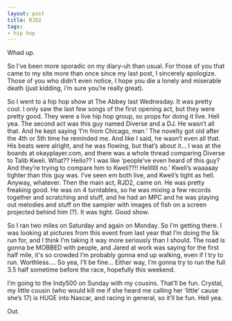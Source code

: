 ```yaml
---
layout: post
title: RJD2
tags:
- hip hop
---
```

Whad up.

So I’ve been more sporadic on my diary-uh than usual. For those of you that came to my site more than once since my last post, I sincerely apologize. Those of you who didn’t even notice, I hope you die a lonely and miserable death (just kidding, i’m sure you’re really great).

So I went to a hip hop show at The Abbey last Wednesday. It was pretty cool. I only saw the last few songs of the first opening act, but they were pretty good. They were a live hip hop group, so props for doing it live. Hell yea. The second act was this guy named Diverse and a DJ. He wasn’t all that. And he kept saying ‘I’m from Chicago, man.’ The novelty got old after the 4th or 5th time he reminded me. And like I said, he wasn’t even all that. His beats were alright, and he was flowing, but that’s about it... I was at the boards at okayplayer.com, and there was a whole thread comparing Diverse to Talib Kweli. What?? Hello?? I was like ‘people’ve even heard of this guy? And they’re trying to compare him to Kweli??!! Helllllll no.’ Kweli’s waaaaay tighter than this guy was. I’ve seen em both live, and Kweli’s tight as hell. Anyway, whatever. Then the main act, RJD2, came on. He was pretty freaking good. He was on 4 turntables, so he was mixing a few records together and scratching and stuff, and he had an MPC and he was playing out melodies and stuff on the sampler with images of fish on a screen projected behind him (?). It was tight. Good show.

So I ran two miles on Saturday and again on Monday. So I’m getting there. I was looking at pictures from this event from last year that I’m doing the 5k run for, and I think I’m taking it way more seriously than I should. The road is gonna be MOBBED with people, and Jared at work was saying for the first half mile, it's so crowded I’m probably gonna end up walking, even if I try to run. Worthless.... So yea, I’ll be fine... Either way, I’m gonna try to run the full 3.5 half sometime before the race, hopefully this weekend.

I’m going to the Indy500 on Sunday with my cousins. That’ll be fun. Crystal, my little cousin (who would kill me if she heard me calling her ‘little’ cause she’s 17) is HUGE into Nascar, and racing in general, so it’ll be fun. Hell yea.

Out.
